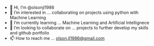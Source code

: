- 👋 Hi, I’m @olsonjl1986
- 👀 I’m interested in ... collaborating on projects using python with Machine Learning
- 🌱 I’m currently learning ... Machine Learning and Artificial Intellignece 
- 💞️ I’m looking to collaborate on ... projects to further develop my skills and github portfolio
- 📫 How to reach me ... olson.jl1986@gmail.com

<!---
olsonjl1986/olsonjl1986 is a ✨ special ✨ repository because its `README.md` (this file) appears on your GitHub profile.
You can click the Preview link to take a look at your changes.
--->

